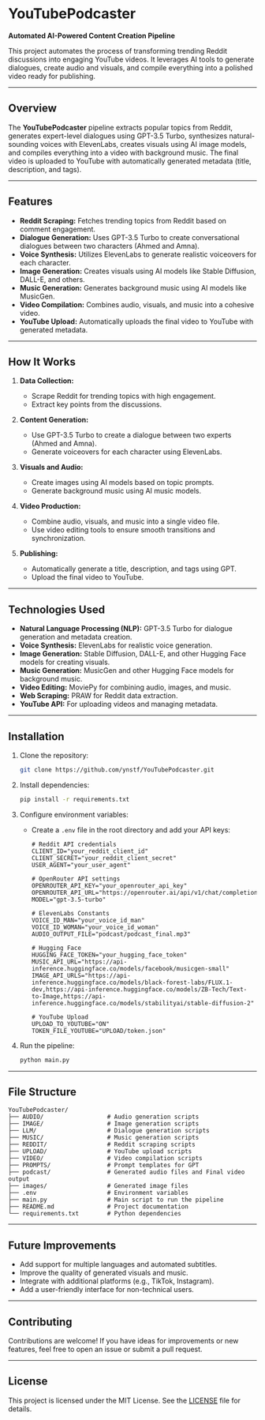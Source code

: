 # YouTubePodcaster  
**Automated AI-Powered Content Creation Pipeline**  

This project automates the process of transforming trending Reddit discussions into engaging YouTube videos. It leverages AI tools to generate dialogues, create audio and visuals, and compile everything into a polished video ready for publishing.  

---

## Overview  
The **YouTubePodcaster** pipeline extracts popular topics from Reddit, generates expert-level dialogues using GPT-3.5 Turbo, synthesizes natural-sounding voices with ElevenLabs, creates visuals using AI image models, and compiles everything into a video with background music. The final video is uploaded to YouTube with automatically generated metadata (title, description, and tags).  

---

## Features  
- **Reddit Scraping:** Fetches trending topics from Reddit based on comment engagement.  
- **Dialogue Generation:** Uses GPT-3.5 Turbo to create conversational dialogues between two characters (Ahmed and Amna).  
- **Voice Synthesis:** Utilizes ElevenLabs to generate realistic voiceovers for each character.  
- **Image Generation:** Creates visuals using AI models like Stable Diffusion, DALL-E, and others.  
- **Music Generation:** Generates background music using AI models like MusicGen.  
- **Video Compilation:** Combines audio, visuals, and music into a cohesive video.  
- **YouTube Upload:** Automatically uploads the final video to YouTube with generated metadata.  

---

## How It Works  
1. **Data Collection:**  
   - Scrape Reddit for trending topics with high engagement.  
   - Extract key points from the discussions.  

2. **Content Generation:**  
   - Use GPT-3.5 Turbo to create a dialogue between two experts (Ahmed and Amna).  
   - Generate voiceovers for each character using ElevenLabs.  

3. **Visuals and Audio:**  
   - Create images using AI models based on topic prompts.  
   - Generate background music using AI music models.  

4. **Video Production:**  
   - Combine audio, visuals, and music into a single video file.  
   - Use video editing tools to ensure smooth transitions and synchronization.  

5. **Publishing:**  
   - Automatically generate a title, description, and tags using GPT.  
   - Upload the final video to YouTube.  

---

## Technologies Used  
- **Natural Language Processing (NLP):** GPT-3.5 Turbo for dialogue generation and metadata creation.  
- **Voice Synthesis:** ElevenLabs for realistic voice generation.  
- **Image Generation:** Stable Diffusion, DALL-E, and other Hugging Face models for creating visuals.  
- **Music Generation:** MusicGen and other Hugging Face models for background music.  
- **Video Editing:** MoviePy for combining audio, images, and music.  
- **Web Scraping:** PRAW for Reddit data extraction.  
- **YouTube API:** For uploading videos and managing metadata.  

---

## Installation  
1. Clone the repository:  
   ```bash  
   git clone https://github.com/ynstf/YouTubePodcaster.git  
   ```  
2. Install dependencies:  
   ```bash  
   pip install -r requirements.txt  
   ```  
3. Configure environment variables:  
   - Create a `.env` file in the root directory and add your API keys:  
     ```plaintext  
     # Reddit API credentials  
     CLIENT_ID="your_reddit_client_id"  
     CLIENT_SECRET="your_reddit_client_secret"  
     USER_AGENT="your_user_agent"  

     # OpenRouter API settings  
     OPENROUTER_API_KEY="your_openrouter_api_key"  
     OPENROUTER_API_URL="https://openrouter.ai/api/v1/chat/completions"  
     MODEL="gpt-3.5-turbo"  

     # ElevenLabs Constants  
     VOICE_ID_MAN="your_voice_id_man"  
     VOICE_ID_WOMAN="your_voice_id_woman"  
     AUDIO_OUTPUT_FILE="podcast/podcast_final.mp3"  

     # Hugging Face  
     HUGGING_FACE_TOKEN="your_hugging_face_token"  
     MUSIC_API_URL="https://api-inference.huggingface.co/models/facebook/musicgen-small"  
     IMAGE_API_URLS="https://api-inference.huggingface.co/models/black-forest-labs/FLUX.1-dev,https://api-inference.huggingface.co/models/ZB-Tech/Text-to-Image,https://api-inference.huggingface.co/models/stabilityai/stable-diffusion-2"  

     # YouTube Upload  
     UPLOAD_TO_YOUTUBE="ON"  
     TOKEN_FILE_YOUTUBE="UPLOAD/token.json"  
     ```  

4. Run the pipeline:  
   ```bash  
   python main.py  
   ```  

---

## File Structure  
```plaintext  
YouTubePodcaster/  
├── AUDIO/                  # Audio generation scripts  
├── IMAGE/                  # Image generation scripts  
├── LLM/                    # Dialogue generation scripts  
├── MUSIC/                  # Music generation scripts  
├── REDDIT/                 # Reddit scraping scripts  
├── UPLOAD/                 # YouTube upload scripts  
├── VIDEO/                  # Video compilation scripts  
├── PROMPTS/                # Prompt templates for GPT  
├── podcast/                # Generated audio files and Final video output  
├── images/                 # Generated image files  
├── .env                    # Environment variables  
├── main.py                 # Main script to run the pipeline  
├── README.md               # Project documentation  
└── requirements.txt        # Python dependencies  
```  

---

## Future Improvements  
- Add support for multiple languages and automated subtitles.  
- Improve the quality of generated visuals and music.  
- Integrate with additional platforms (e.g., TikTok, Instagram).  
- Add a user-friendly interface for non-technical users.  

---

## Contributing  
Contributions are welcome! If you have ideas for improvements or new features, feel free to open an issue or submit a pull request.  

---

## License  
This project is licensed under the MIT License. See the [LICENSE](LICENSE) file for details.  

